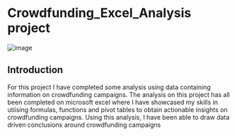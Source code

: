 # Crowdfunding_Excel_Analysis project

![image](https://github.com/bradsmart1998/Crowdfunding_Excel_Analysis_Project/assets/114998403/692d26cb-6993-4998-91da-9304255a908f)

## Introduction

For this project I have completed some analysis using data containing information on crowdfunding campaigns. The analysis on this project has all been completed on microsoft excel where I have showcased my skills in utiising formulas, functions and pivot tables to obtain actionable insights on crowdfunding campaigns. Using this analysis, I have been able to draw data driven conclusions around crowdfunding campaigns 

